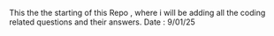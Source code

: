 This the the starting of this Repo , where i will be adding all the coding related questions and their answers.
Date : 9/01/25
